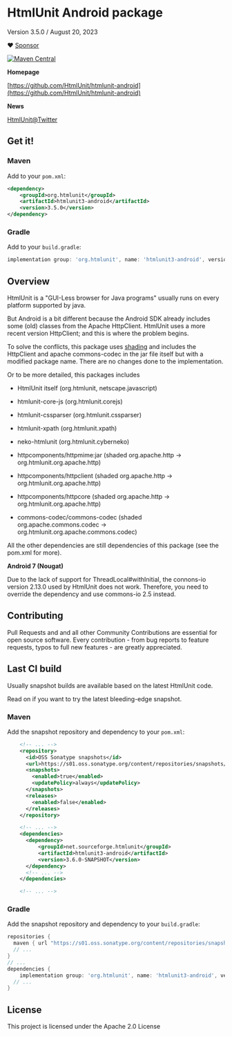 # HtmlUnit Android package

Version 3.5.0 / August 20, 2023

:heart: [Sponsor](https://github.com/sponsors/rbri)

[![Maven Central](https://maven-badges.herokuapp.com/maven-central/org.htmlunit/htmlunit3-android/badge.svg)](https://maven-badges.herokuapp.com/maven-central/org.htmlunit/htmlunit3-android)

**Homepage**

[https://github.com/HtmlUnit/htmlunit-android](https://github.com/HtmlUnit/htmlunit-android)

**News**

[HtmlUnit@Twitter](https://twitter.com/HtmlUnit "https://twitter.com/HtmlUnit")

## Get it!

### Maven

Add to your `pom.xml`:

```xml
<dependency>
    <groupId>org.htmlunit</groupId>
    <artifactId>htmlunit3-android</artifactId>
    <version>3.5.0</version>
</dependency>
```

### Gradle

Add to your `build.gradle`:

```groovy
implementation group: 'org.htmlunit', name: 'htmlunit3-android', version: '3.5.0'
```

Overview
--------
HtmlUnit is a "GUI-Less browser for Java programs" usually runs on every platform supported by java.

But Android is a bit different because the Android SDK already includes some (old) classes from  the Apache HttpClient.
HtmlUnit uses a more recent version HttpClient; and this is where the problem begins.

To solve the conflicts, this package uses [shading](https://maven.apache.org/plugins/maven-shade-plugin/) and
includes the HttpClient and apache commons-codec in the jar file itself but with a modified package name.
There are no changes done to the implementation.

Or to be more detailed, this packages includes
* HtmlUnit itself (org.htmlunit, netscape.javascript)
* htmlunit-core-js (org.htmlunit.corejs)
* htmlunit-cssparser (org.htmlunit.cssparser)
* htmlunit-xpath (org.htmlunit.xpath)
* neko-htmlunit (org.htmlunit.cyberneko)

* httpcomponents/httpmime:jar (shaded org.apache.http -> org.htmlunit.org.apache.http)
* httpcomponents/httpclient (shaded org.apache.http -> org.htmlunit.org.apache.http)
* httpcomponents/httpcore (shaded org.apache.http -> org.htmlunit.org.apache.http)

* commons-codec/commons-codec (shaded org.apache.commons.codec -> org.htmlunit.org.apache.commons.codec)

All the other dependencies are still dependencies of this package (see the pom.xml for more).

**Android 7 (Nougat)**

Due to the lack of support for ThreadLocal#withInitial, the connons-io version 2.13.0 used by HtmlUnit does not work.
Therefore, you need to override the dependency and use commons-io 2.5 instead.

Contributing
--------
Pull Requests and and all other Community Contributions are essential for open source software.
Every contribution - from bug reports to feature requests, typos to full new features - are greatly appreciated.


Last CI build
--------
Usually snapshot builds are available based on the latest HtmlUnit code.

Read on if you want to try the latest bleeding-edge snapshot.

### Maven

Add the snapshot repository and dependency to your `pom.xml`: 

```xml
    <!-- ... --> 
    <repository>
      <id>OSS Sonatype snapshots</id>
      <url>https://s01.oss.sonatype.org/content/repositories/snapshots/</url>
      <snapshots>
        <enabled>true</enabled>
        <updatePolicy>always</updatePolicy>
      </snapshots>
      <releases>
        <enabled>false</enabled>
      </releases>
    </repository>

    <!-- ... -->
    <dependencies>
      <dependency>
          <groupId>net.sourceforge.htmlunit</groupId>
          <artifactId>htmlunit3-android</artifactId>
          <version>3.6.0-SNAPSHOT</version>
      </dependency>
      <!-- ... -->
    </dependencies>

    <!-- ... -->
```
  
### Gradle

Add the snapshot repository and dependency to your `build.gradle`:

```groovy
repositories {
  maven { url "https://s01.oss.sonatype.org/content/repositories/snapshots" }
  // ...
}
// ...
dependencies {
    implementation group: 'org.htmlunit', name: 'htmlunit3-android', version: '3.6.0-SNAPSHOT'
  // ...
}
```

License
--------

This project is licensed under the Apache 2.0 License
